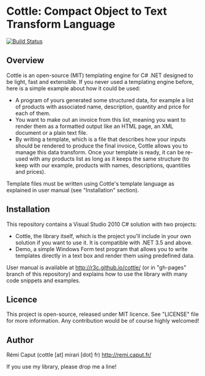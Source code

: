 Cottle: Compact Object to Text Transform Language
=================================================

[![Build Status](https://travis-ci.org/r3c/cottle.svg?branch=master)](https://travis-ci.org/r3c/cottle)

Overview
--------

Cottle is an open-source (MIT) templating engine for C# .NET designed to be
light, fast and extensible. If you never used a templating engine before, here
is a simple example about how it could be used:

- A program of yours generated some structured data, for example a list of
products with associated name, description, quantity and price for each of
them.
- You want to make out an invoice from this list, meaning you want to render
them as a formatted output like an HTML page, an XML document or a plain text
file.
- By writing a template, which is a file that describes how your inputs should
be rendered to produce the final invoice, Cottle allows you to manage this data
transform. Once your template is ready, it can be re-used with any products
list as long as it keeps the same structure (to keep with our example, products
with names, descriptions, quantities and prices).

Template files must be written using Cottle's template language as explained in
user manual (see "Installation" section).

Installation
------------

This repository contains a Visual Studio 2010 C# solution with two projects:

- Cottle, the library itself, which is the project you'll include in your own
solution if you want to use it. It is compatible with .NET 3.5 and above.
- Demo, a simple Windows Form test program that allows you to write templates
directly in a text box and render them using predefined data.

User manual is available at http://r3c.github.io/cottle/ (or in "gh-pages"
branch of this repository) and explains how to use the library with many code
snippets and examples.

Licence
-------

This project is open-source, released under MIT licence. See "LICENSE" file for
more information. Any contribution would be of course highly welcomed!

Author
------

Rémi Caput (cottle [at] mirari [dot] fr)
http://remi.caput.fr/

If you use my library, please drop me a line!

